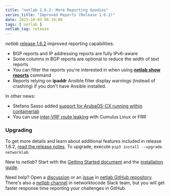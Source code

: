 ```yaml
---
title: "netlab 1.6.2: More Reporting Goodies"
series_title: "Improved Reports (Release 1.6.2)"
date: 2023-10-05 06:19:00
tags: [ netlab ]
netlab_tag: release
---
```

*netlab* [release 1.6.2](https://netlab.tools/release/1.6/#release-1-6-2) improved reporting capabilities:

* BGP reports and IP addressing reports are fully IPv6-aware
* Some columns in BGP reports are optional to reduce the width of text reports
* You can filter the reports you're interested in when using **[netlab show reports](https://netlab.tools/netlab/show/#netlab-show-reports)** command
* Reports relying on **ipaddr** Ansible filter display warnings (instead of crashing) if you don't have Ansible installed.

In other news:

- Stefano Sasso added [support for ArubaOS-CX running within containerlab](https://netlab.tools/platforms/#supported-virtual-network-devices)
- You can use [inter-VRF route leaking](https://netlab.tools/module/vrf/#platform-support) with Cumulus Linux or FRR
<!--more-->
### Upgrading

To get more details and learn about additional features included in release 1.6.2, [read the release notes](https://netlab.tools/release/1.6/#release-1-6-2). To upgrade, execute `pip3 install --upgrade networklab`.

New to *netlab*? Start with the [Getting Started document](https://netlab.tools/tutorials/) and the [installation guide](https://netlab.tools/install/).

Need help? Open a [discussion](https://github.com/ipspace/netlab/discussions) or an [issue](https://github.com/ipspace/netlab/issues) in [netlab GitHub repository](https://github.com/ipspace/netlab). There's also a [*netlab* channel](https://networktocode.slack.com/archives/C022DQHK8BH) in networktocode Slack team, but you will get faster response time reporting your challenges in GitHub.

